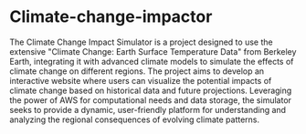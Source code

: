 # Climate-change-impactor
The Climate Change Impact Simulator is a project designed to use the extensive "Climate Change: Earth Surface Temperature Data" from Berkeley Earth, integrating it with advanced climate models to simulate the effects of climate change on different regions. The project aims to develop an interactive website where users can visualize the potential impacts of climate change based on historical data and future projections. Leveraging the power of AWS for computational needs and data storage, the simulator seeks to provide a dynamic, user-friendly platform for understanding and analyzing the regional consequences of evolving climate patterns.
